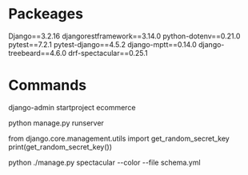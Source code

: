 # Packeages

Django==3.2.16
djangorestframework==3.14.0
python-dotenv==0.21.0
pytest==7.2.1
pytest-django==4.5.2
django-mptt==0.14.0
django-treebeard==4.6.0
drf-spectacular==0.25.1

# Commands
django-admin startproject ecommerce

python manage.py runserver

from django.core.management.utils import get_random_secret_key
print(get_random_secret_key())


python ./manage.py spectacular --color --file schema.yml
